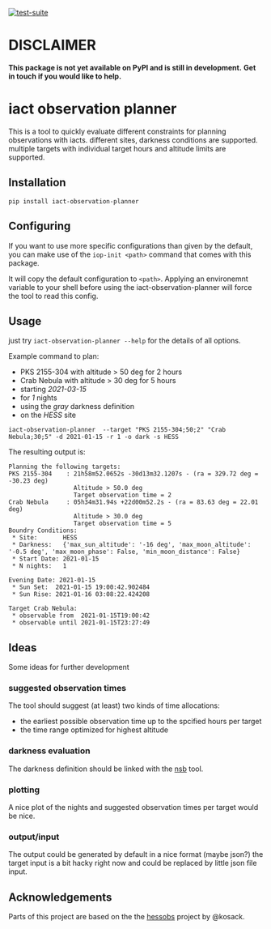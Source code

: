 
[![test-suite](https://github.com/ClemensHoischen/iact-observation-planner/actions/workflows/github-pytest.yml/badge.svg?branch=main)](https://github.com/ClemensHoischen/iact-observation-planner/actions/workflows/github-pytest.yml)


# DISCLAIMER
**This package is not yet available on PyPI and is still in development.**
**Get in touch if you would like to help.**


# iact observation planner

This is a tool to quickly evaluate different constraints for planning observations with iacts. different sites, darkness conditions are supported. multiple targets with individual target hours and altitude limits are supported.

## Installation

`pip install iact-observation-planner`

## Configuring

If you want to use more specific configurations than given by the default, you can make use of the `iop-init <path>` command that comes with this package.

It will copy the default configuration to `<path>`. Applying an environemnt variable to your shell before using the iact-observation-planner will force the tool to read this config.

## Usage
just try `iact-observation-planner --help` for the details of all options.

Example command to plan:
- PKS 2155-304 with altitude > 50 deg for 2 hours
- Crab Nebula with altitude > 30 deg for 5 hours
- starting _2021-03-15_
- for _1_ nights
- using the _gray_ darkness definition
- on the _HESS_ site

`iact-observation-planner  --target "PKS 2155-304;50;2" "Crab Nebula;30;5" -d 2021-01-15 -r 1 -o dark -s HESS`

The resulting output is:

```
Planning the following targets:
PKS 2155-304    : 21h58m52.0652s -30d13m32.1207s - (ra = 329.72 deg = -30.23 deg)
                  Altitude > 50.0 deg
                  Target observation time = 2
Crab Nebula     : 05h34m31.94s +22d00m52.2s - (ra = 83.63 deg = 22.01 deg)
                  Altitude > 30.0 deg
                  Target observation time = 5
Boundry Conditions:
 * Site:       HESS
 * Darkness:   {'max_sun_altitude': '-16 deg', 'max_moon_altitude': '-0.5 deg', 'max_moon_phase': False, 'min_moon_distance': False}
 * Start Date: 2021-01-15
 * N nights:   1

Evening Date: 2021-01-15
 * Sun Set:  2021-01-15 19:00:42.902484
 * Sun Rise: 2021-01-16 03:08:22.424208

Target Crab Nebula:
 * observable from  2021-01-15T19:00:42
 * observable until 2021-01-15T23:27:49
```

## Ideas
Some ideas for further development
### suggested observation times
The tool should suggest (at least) two kinds of time allocations:
- the earliest possible observation time up to the spcified hours per target
- the time range optimized for highest altitude

###  darkness evaluation
The darkness definition should be linked with the [nsb](https://pypi.org/project/nsb/) tool.

### plotting
A nice plot of the nights and suggested observation times per target would be nice.

### output/input
The output could be generated by default in a nice format (maybe json?)
the target input is a bit hacky right now and could be replaced by little json file input.

## Acknowledgements

Parts of this project are based on the the [hessobs](https://github.com/kosack/hessobs) project by @kosack.
